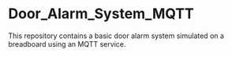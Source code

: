 # Door_Alarm_System_MQTT
This repository contains a basic door alarm system simulated on a breadboard using an MQTT service.
